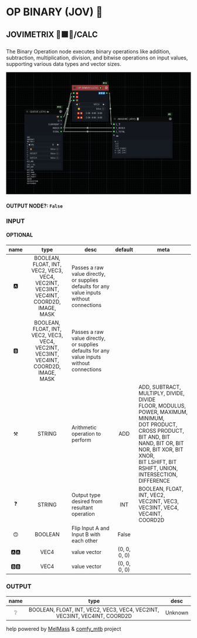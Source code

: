 # OP BINARY (JOV) 🌟

## JOVIMETRIX 🔺🟩🔵/CALC

The Binary Operation node executes binary operations like addition, subtraction, multiplication, division, and bitwise operations on input values, supporting various data types and vector sizes.

![OP BINARY](https://raw.githubusercontent.com/Amorano/Jovimetrix-examples/master/node/OP%20BINARY/OP%20BINARY.png)

#### OUTPUT NODE?: `False`

### INPUT

#### OPTIONAL

name | type | desc | default | meta
:---:|:---:|---|:---:|---
🅰️ | BOOLEAN, FLOAT, INT, VEC2, VEC3, VEC4,<br>VEC2INT, VEC3INT, VEC4INT, COORD2D, IMAGE,<br>MASK | Passes a raw value directly, or supplies<br>defaults for any value inputs without<br>connections |  | 
🅱️ | BOOLEAN, FLOAT, INT, VEC2, VEC3, VEC4,<br>VEC2INT, VEC3INT, VEC4INT, COORD2D, IMAGE,<br>MASK | Passes a raw value directly, or supplies<br>defaults for any value inputs without<br>connections |  | 
⚒️ | STRING | Arithmetic operation to perform | ADD | ADD, SUBTRACT, MULTIPLY, DIVIDE, DIVIDE<br>FLOOR, MODULUS, POWER, MAXIMUM, MINIMUM,<br>DOT PRODUCT, CROSS PRODUCT, BIT AND, BIT<br>NAND, BIT OR, BIT NOR, BIT XOR, BIT XNOR,<br>BIT LSHIFT, BIT RSHIFT, UNION,<br>INTERSECTION, DIFFERENCE
❓ | STRING | Output type desired from resultant<br>operation | INT | BOOLEAN, FLOAT, INT, VEC2, VEC2INT, VEC3,<br>VEC3INT, VEC4, VEC4INT, COORD2D
🙃 | BOOLEAN | Flip Input A and Input B with each other | False | 
🅰️🅰️ | VEC4 | value vector | (0, 0, 0, 0) | 
🅱️🅱️ | VEC4 | value vector | (0, 0, 0, 0) | 

### OUTPUT

name | type | desc
:---:|:---:|---
❔ | BOOLEAN, FLOAT, INT, VEC2, VEC3, VEC4, VEC2INT, VEC3INT, VEC4INT, COORD2D | Unknown 

help powered by [MelMass](https://github.com/melMass) & [comfy_mtb](https://github.com/melMass/comfy_mtb) project